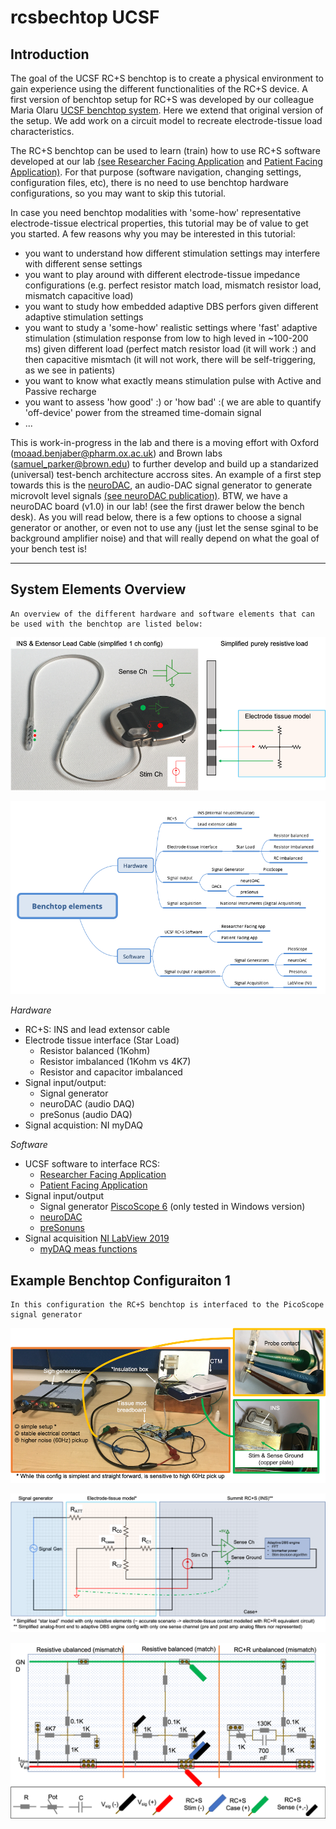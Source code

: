 # rcsbechtop UCSF

## Introduction
The goal of the UCSF RC+S benchtop is to create a physical environment to gain experience using the different functionalities of the RC+S device. A first version of benchtop setup for RC+S was developed by our colleague Maria Olaru [UCSF benchtop system](https://github.com/openmind-consortium/UCSF_benchtop_testing). Here we extend that original version of the setup. We add work on a circuit model to recreate electrode-tissue load characteristics.

The RC+S benchtop can be used to learn (train) how to use RC+S software developed at our lab [(see Researcher Facing Application](https://github.com/openmind-consortium/App-aDBS-ResearchFacingApp) and [Patient Facing Application)](https://github.com/openmind-consortium/App-aDBS-ResearchFacingApp). For that purpose (software navigation, changing settings, configuration files, etc), there is no need to use benchtop hardware configurations, so you may want to skip this tutorial.

In case you need benchtop modalities with 'some-how' representative electrode-tissue electrical properties, this tutorial may be of value to get you started. A few reasons why you may be interested in this tutorial:
- you want to understand how different stimulation settings may interfere with different sense settings 
- you want to play around with different electrode-tissue impedance configurations (e.g. perfect resistor match load, mismatch resistor load, mismatch capacitive load) 
- you want to study how embedded adaptive DBS perfors given different adaptive stimulation settings
- you want to study a 'some-how' realistic settings where 'fast' adaptive stimulation (stimulation response from low to high leved in ~100-200 ms) given different load (perfect match resistor load (it will work :) and then capacitive mismtach (it will not work, there will be self-triggering, as we see in patients)
- you want to know what exactly means stimulation pulse with Active and Passive recharge
- you want to assess 'how good' :) or 'how bad' :( we are able to quantify 'off-device' power from the streamed time-domain signal
- ...

This is work-in-progress in the lab and there is a moving effort with Oxford (moaad.benjaber@pharm.ox.ac.uk) and Brown labs (samuel_parker@brown.edu) to further develop and build up a standarized (universal) test-bench architecture accross sites. An example of a first step towards this is the [neuroDAC](https://github.com/neuromotion/neurodac), an audio-DAC signal generator to generate microvolt level signals [(see neuroDAC publication)](https://iopscience.iop.org/article/10.1088/1741-2552/abc7f0). BTW, we have a neuroDAC board (v1.0) in our lab! (see the first drawer below the bench desk). As you will read below, there is a few options to choose a signal generator or another, or even not to use any (just let the sense sginal to be background amplifier noise) and that will really depend on what the goal of your bench test is!

***

## System Elements Overview 
```
An overview of the different hardware and software elements that can be used with the benchtop are listed below:
```

![setup 1](https://github.com/jansoromeo/rcsbench/blob/master/figures/rcs_to_tissue.png)

![overview hw and sw elements](https://github.com/jansoromeo/rcsbench/blob/master/figures/Overview_system.png)

*Hardware*
* RC+S: INS and lead extensor cable
* Electrode tissue interface (Star Load)
  * Resistor balanced (1Kohm)
  * Resistor imbalanced (1Kohm vs 4K7)
  * Resistor and capacitor imbalanced
* Signal input/output:
  * Signal generator
  * neuroDAC (audio DAQ)
  * preSonus (audio DAQ)
* Signal acquistion: NI myDAQ

*Software*
* UCSF software to interface RCS:
  * [Researcher Facing Application](https://github.com/openmind-consortium/App-aDBS-ResearchFacingApp)
  * [Patient Facing Application](https://github.com/openmind-consortium/App-aDBS-ResearchFacingApp)
* Signal input/output
  * Signal generator [PiscoScope 6](https://www.picotech.com/downloads) (only tested in Windows version)
  * [neuroDAC](https://github.com/neuromotion/neurodac)
  * [preSonuns](https://github.com/openmind-consortium/UCSF_benchtop_testing)
* Signal acquisition [NI LabView 2019](https://www.ni.com/en-us/support/downloads/software-products/download.labview.html#369643)
  * [myDAQ meas functions](https://github.com/jansoromeo/labview-DAQ)

## Example Benchtop Configuraiton 1
```
In this configuration the RC+S benchtop is interfaced to the PicoScope signal generator

```
![setup 1](https://github.com/jansoromeo/rcsbench/blob/master/figures/setup_complete.png)

![setup 1](https://github.com/jansoromeo/rcsbench/blob/master/figures/simp_elec_schema.png)

![setup 1](https://github.com/jansoromeo/rcsbench/blob/master/figures/bench_board_pin_out_schema.png)

